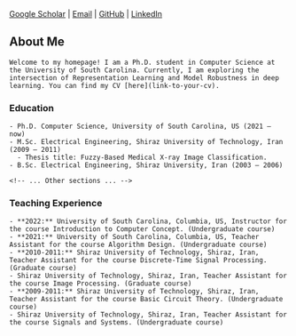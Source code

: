 
<div class="container">
  <div class="left">
    <a href="https://scholar.google.com/citations?user=NWOeb_AAAAAJ&hl=en&oi=ao">Google Scholar</a> |
    <a href="mailto:ghofrani@email.sc.edu">Email</a> |
    <a href="https://github.com/gh-fatima">GitHub</a> |
    <a href="http://www.linkedin.com/in/fatemeh-ghofrani-a0331b7a/">LinkedIn</a>
  </div>

  <div class="right">

  ## About Me

    Welcome to my homepage! I am a Ph.D. student in Computer Science at the University of South Carolina. Currently, I am exploring the intersection of Representation Learning and Model Robustness in deep learning. You can find my CV [here](link-to-your-cv).

  ### Education

    - Ph.D. Computer Science, University of South Carolina, US (2021 – now)
    - M.Sc. Electrical Engineering, Shiraz University of Technology, Iran (2009 – 2011)
      - Thesis title: Fuzzy-Based Medical X-ray Image Classification.
    - B.Sc. Electrical Engineering, Shiraz University, Iran (2003 – 2006)

    <!-- ... Other sections ... -->

  ### Teaching Experience

    - **2022:** University of South Carolina, Columbia, US, Instructor for the course Introduction to Computer Concept. (Undergraduate course)
    - **2021:** University of South Carolina, Columbia, US, Teacher Assistant for the course Algorithm Design. (Undergraduate course)
    - **2010-2011:** Shiraz University of Technology, Shiraz, Iran, Teacher Assistant for the course Discrete-Time Signal Processing. (Graduate course)
    - Shiraz University of Technology, Shiraz, Iran, Teacher Assistant for the course Image Processing. (Graduate course)
    - **2009-2011:** Shiraz University of Technology, Shiraz, Iran, Teacher Assistant for the course Basic Circuit Theory. (Undergraduate course)
    - Shiraz University of Technology, Shiraz, Iran, Teacher Assistant for the course Signals and Systems. (Undergraduate course)
  </div>
</div>
